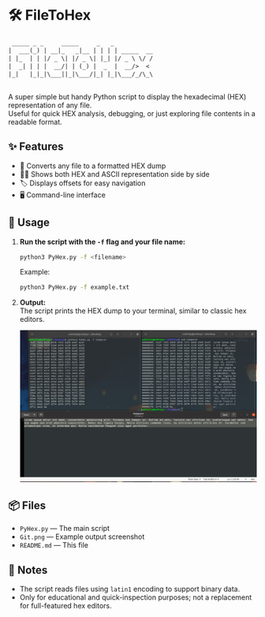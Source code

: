 # 🛠️ FileToHex

```
 _____ _ _     _____     _   _           
|  ___(_) | __|_   _|__ | | | | _____  __
| |_  | | |/ _ \| |/ _ \| |_| |/ _ \ \/ /
|  _| | | |  __/| | (_) |  _  |  __/>  < 
|_|   |_|_|\___||_|\___/|_| |_|\___/_/\_\
                                         
```

A super simple but handy Python script to display the hexadecimal (HEX) representation of any file.  
Useful for quick HEX analysis, debugging, or just exploring file contents in a readable format.

## ✨ Features

- 📄 Converts any file to a formatted HEX dump
- 🧑‍💻 Shows both HEX and ASCII representation side by side
- 🏷️ Displays offsets for easy navigation
- 🖥️ Command-line interface

## 🚀 Usage

1. **Run the script with the `-f` flag and your file name:**

   ```sh
   python3 PyHex.py -f <filename>
   ```

   Example:
   ```sh
   python3 PyHex.py -f example.txt
   ```

2. **Output:**  
   The script prints the HEX dump to your terminal, similar to classic hex editors.

   ![Test](Git.png)


## 📦 Files

- `PyHex.py` — The main script
- `Git.png` — Example output screenshot
- `README.md` — This file

## 📝 Notes

- The script reads files using `latin1` encoding to support binary data.
- Only for educational and quick-inspection purposes; not a replacement for full-featured hex editors.


